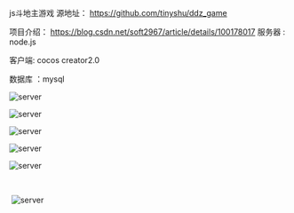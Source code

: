 js斗地主游戏
源地址： https://github.com/tinyshu/ddz_game

项目介绍：  https://blog.csdn.net/soft2967/article/details/100178017
服务器 : node.js

客户端:   cocos creator2.0

数据库 ：mysql

![server](https://github.com/tinyshu/ddz_game/blob/master/image/1.png)



![server](https://github.com/tinyshu/ddz_game/blob/master/image/2.png)



![server](https://github.com/tinyshu/ddz_game/blob/master/image/3.png)



![server](https://github.com/tinyshu/ddz_game/blob/master/image/4.png)



![server](https://github.com/tinyshu/ddz_game/blob/master/image/5.png)

​                        

​                            ![server](https://github.com/tinyshu/ddz_game/blob/master/image/6.png)

​					
